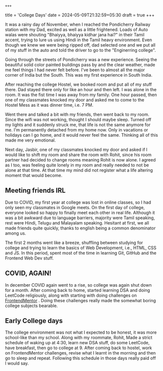 	+++
title = 'College Days'
date = 2024-05-09T21:32:59+05:30
draft = true
+++

It was a rainy day of November, when I reached the Pondicherry Railway station with my Dad, excited as well as a little frightened. Loads of Auto walas were shouting "Bhaiyya, bhaiyya kidhar jana hai?" in their Tamil accent, trying to lure us using Hindi in the Tamil heavy environment. Even though we knew we were being ripped off, dad selected one and we put all of my stuff in the auto and told the driver to go to the "Enginerring college".

Going through the streets of Pondicherry was a new experience. Seeing the beautiful solid color painted buildings pass by and the clear weather, made me feel things I had never felt before. I've been to almost all the major corner of India but the South. This was my first experience in South India.

After reaching the college Hostel, we booked room and put all of my stuff there. Dad stayed there only for like an hour and then left. I was alone in the room. It was the fist time I was away from my family. One hour passed, then one of my classmates knocked my door and asked me to come to the Hostel Mess as it was dinner time, i.e. 7 PM. 

Went there and talked a bit with my friends, then went back to my room. Since the wifi was not working, thought I should maybe sleep. Turned off my lights and it suddenly struck me, that life is not the same anymore for me. I'm permanently detached from my home now. Only in vacations or holidays can I go home, and it would never feel the same. Thinking all of this made me very emotional.

Next day, Jasbir, one of my classmates knocked my door and asked if I would like to shift my room and share the room with Rohit, since his room partner had decided to change rooms meaning Rohit is now alone. I agreed as I too, was feeling quite lonely in my room and really needed to not be alone at that time. At that time my mind did not register what a life altering moment that would become.

## Meeting friends IRL

Due to COVID, my first year at college was lost in online classes, so I had only seen my classmates in Google meets. On the first day of college, everyone looked so happy to finally meet each other in real life. Although it was a bit awkward due to language barriers, majority were Tamil speaking, rest were Hindi, Telugu and Malayalam speaking. 
Hesitant at first, we all made friends quite quickly, thanks to english being a common denominator among us.

The first 2 months went like a breeze, shuffling between studying for college and trying to learn the basics of Web Development, i.e., HTML, CSS and JS. In this period, spent most of the time in learning Git, GitHub and the Frontend Web Dev stuff.

## COVID, AGAIN!

In december COVID again went to a rise, so college was again shut down for a month.
After coming back to home, started learning DSA and doing LeetCode religiously, along with starting with doing challenges on [FrontendMentor](https://www.frontendmentor.io/) . Doing these challenges really made the somewhat boring college subjects bearable.

## Early College days

The college environment was not what I expected to be honest, it was more school-like than my school. Along with my roommate, Rohit, Made a strict schedule of waking up at 4:30, learn new DSA stuff, do some LeetCode, have breakfast, then go to college at 9. After coming back to hostel, work on FrontendMentor challenges, revise what I learnt in the morning and then go to sleep and repeat.
Following this schedule in those days really paid off I would say.

